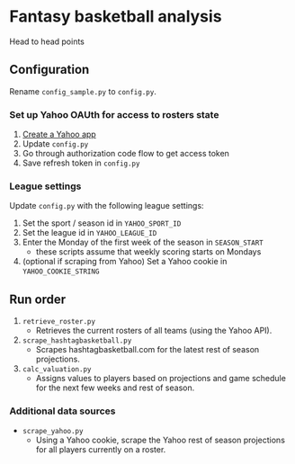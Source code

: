 # Fantasy basketball analysis

Head to head points

## Configuration

Rename `config_sample.py` to `config.py`.

### Set up Yahoo OAUth for access to rosters state

1. [Create a Yahoo app](https://developer.yahoo.com/apps/create/)
1. Update `config.py`
1. Go through authorization code flow to get access token
1. Save refresh token in `config.py`

### League settings

Update `config.py` with the following league settings:

1. Set the sport / season id in `YAHOO_SPORT_ID`
1. Set the league id in `YAHOO_LEAGUE_ID`
1. Enter the Monday of the first week of the season in `SEASON_START`
    * these scripts assume that weekly scoring starts on Mondays
1. (optional if scraping from Yahoo) Set a Yahoo cookie in `YAHOO_COOKIE_STRING`

## Run order

1. `retrieve_roster.py`
    * Retrieves the current rosters of all teams (using the Yahoo API).
1. `scrape_hashtagbasketball.py`
    * Scrapes hashtagbasketball.com for the latest rest of season projections.
1. `calc_valuation.py`
    * Assigns values to players based on projections and game schedule for the next few weeks and rest of season.

### Additional data sources

* `scrape_yahoo.py`
    * Using a Yahoo cookie, scrape the Yahoo rest of season projections for all players currently on a roster.
